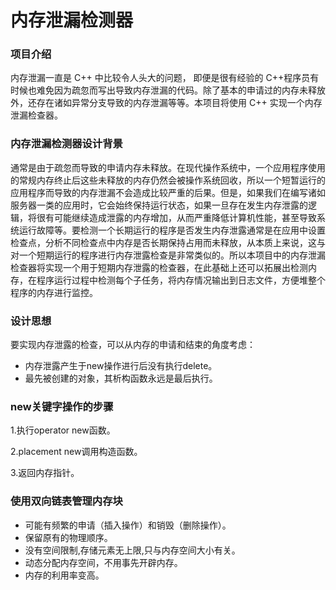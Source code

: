 # 内存泄漏检测器

### 项目介绍
内存泄漏一直是 C++ 中比较令人头大的问题， 即便是很有经验的 C++程序员有时候也难免因为疏忽而写出导致内存泄漏的代码。除了基本的申请过的内存未释放外，还存在诸如异常分支导致的内存泄漏等等。本项目将使用 C++ 实现一个内存泄漏检查器。

### 内存泄漏检测器设计背景
通常是由于疏忽而导致的申请内存未释放。在现代操作系统中，一个应用程序使用的常规内存终止后这些未释放的内存仍然会被操作系统回收，所以一个短暂运行的应用程序而导致的内存泄漏不会造成比较严重的后果。但是，如果我们在编写诸如服务器一类的应用时，它会始终保持运行状态，如果一旦存在发生内存泄露的逻辑，将很有可能继续造成泄露的内存增加，从而严重降低计算机性能，甚至导致系统运行故障等。要检测一个长期运行的程序是否发生内存泄露通常是在应用中设置检查点，分析不同检查点中内存是否长期保持占用而未释放，从本质上来说，这与对一个短期运行的程序进行内存泄露检查是非常类似的。所以本项目中的内存泄漏检查器将实现一个用于短期内存泄露的检查器，在此基础上还可以拓展出检测内存，在程序运行过程中检测每个子任务，将内存情况输出到日志文件，方便堆整个程序的内存进行监控。

### 设计思想
要实现内存泄露的检查，可以从内存的申请和结束的角度考虑：
* 内存泄露产生于new操作进行后没有执行delete。
* 最先被创建的对象，其析构函数永远是最后执行。

### new关键字操作的步骤
1.执行operator new函数。

2.placement new调用构造函数。

3.返回内存指针。

### 使用双向链表管理内存块
* 可能有频繁的申请（插入操作）和销毁（删除操作）。
* 保留原有的物理顺序。
* 没有空间限制,存储元素无上限,只与内存空间大小有关。
* 动态分配内存空间，不用事先开辟内存。
* 内存的利用率变高。

